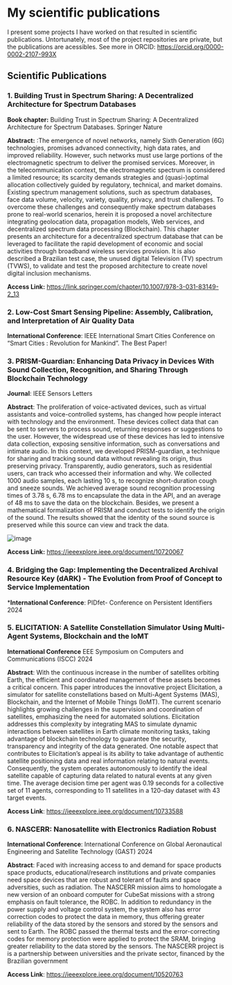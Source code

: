 # My scientific publications
I present some projects I have worked on that resulted in scientific publications. Untortunately, most of the project repositories are private, but the publications are acessibles. See more in ORCID: https://orcid.org/0000-0002-2107-993X 

## Scientific Publications

### 1. Building Trust in Spectrum Sharing: A Decentralized Architecture for Spectrum Databases


**Book chapter:** Building Trust in Spectrum Sharing: A Decentralized Architecture for Spectrum Databases. Springer Nature

**Abstract:** :The emergence of novel networks, namely Sixth Generation (6G) technologies, promises advanced connectivity, high data rates, and improved reliability. However, such networks must use large portions of the electromagnetic spectrum to deliver the promised services. Moreover, in the telecommunication context, the electromagnetic spectrum is considered a limited resource; its scarcity demands strategies and (quasi-)optimal allocation collectively guided by regulatory, technical, and market domains. Existing spectrum management solutions, such as spectrum databases, face data volume, velocity, variety, quality, privacy, and trust challenges. To overcome these challenges and consequently make spectrum databases prone to real-world scenarios, herein it is proposed a novel architecture integrating geolocation data, propagation models, Web services, and decentralized spectrum data processing (Blockchain). This chapter presents an architecture for a decentralized spectrum database that can be leveraged to facilitate the rapid development of economic and social activities through broadband wireless services provision. It is also described a Brazilian test case, the unused digital Television (TV) spectrum (TVWS), to validate and test the proposed architecture to create novel digital inclusion mechanisms.

**Access Link:**   https://link.springer.com/chapter/10.1007/978-3-031-83149-2_13

### 2. Low-Cost Smart Sensing Pipeline: Assembly, Calibration, and Interpretation of Air Quality Data

**International Conference**: IEEE International Smart Cities Conference on “Smart Cities : Revolution for Mankind”. The Best Paper! 

### 3. PRISM-Guardian: Enhancing Data Privacy in Devices With Sound Collection, Recognition, and Sharing Through Blockchain Technology

**Journal**: IEEE Sensors Letters

**Abstract**: The proliferation of voice-activated devices, such as virtual assistants and voice-controlled systems, has changed how people interact with technology and the environment. These devices collect data that can be sent to servers to process sound, returning responses or suggestions to the user. However, the widespread use of these devices has led to intensive data collection, exposing sensitive information, such as conversations and intimate audio. In this context, we developed PRISM-guardian, a technique for sharing and tracking sound data without revealing its origin, thus preserving privacy. Transparently, audio generators, such as residential users, can track who accessed their information and why. We collected 1000 audio samples, each lasting 10 s, to recognize short-duration cough and sneeze sounds. We achieved average sound recognition processing times of 3.78 s, 6.78 ms to encapsulate the data in the API, and an average of 48 ms to save the data on the blockchain. Besides, we present a mathematical formalization of PRISM and conduct tests to identify the origin of the sound. The results showed that the identity of the sound source is preserved while this source can view and track the data.

![image](https://github.com/user-attachments/assets/d2054282-270a-4e04-8279-32e1d59dff35)


**Access Link:** https://ieeexplore.ieee.org/document/10720067 

### 4. Bridging the Gap: Implementing the Decentralized Archival Resource Key (dARK) - The Evolution from Proof of Concept to Service Implementation

***International Conference**: PIDfet- Conference on Persistent Identifiers 2024

### 5. ELICITATION: A Satellite Constellation Simulator Using Multi-Agent Systems, Blockchain and the IoMT

**International Conference** EEE Symposium on Computers and Communications (ISCC) 2024

**Abstract**: With the continuous increase in the number of satellites orbiting Earth, the efficient and coordinated management of these assets becomes a critical concern. This paper introduces the innovative project Elicitation, a simulator for satellite constellations based on Multi-Agent Systems (MAS), Blockchain, and the Internet of Mobile Things (IoMT). The current scenario highlights growing challenges in the supervision and coordination of satellites, emphasizing the need for automated solutions. Elicitation addresses this complexity by integrating MAS to simulate dynamic interactions between satellites in Earth climate monitoring tasks, taking advantage of blockchain technology to guarantee the security, transparency and integrity of the data generated. One notable aspect that contributes to Elicitation’s appeal is its ability to take advantage of authentic satellite positioning data and real information relating to natural events. Consequently, the system operates autonomously to identify the ideal satellite capable of capturing data related to natural events at any given time. The average decision time per agent was 0.19 seconds for a collective set of 11 agents, corresponding to 11 satellites in a 120-day dataset with 43 target events.

**Access Link**: https://ieeexplore.ieee.org/document/10733588 

### 6. NASCERR: Nanosatellite with Electronics Radiation Robust

**International Conference**: International Conference on Global Aeronautical Engineering and Satellite Technology (GAST) 2024

**Abstract**: Faced with increasing access to and demand for space products space products, educational/research institutions and private companies need space devices that are robust and tolerant of faults and space adversities, such as radiation. The NASCERR mission aims to homologate a new version of an onboard computer for CubeSat missions with a strong emphasis on fault tolerance, the ROBC. In addition to redundancy in the power supply and voltage control system, the system also has error correction codes to protect the data in memory, thus offering greater reliability of the data stored by the sensors and stored by the sensors and sent to Earth. The ROBC passed the thermal tests and the error-correcting codes for memory protection were applied to protect the SRAM, bringing greater reliability to the data stored by the sensors. The NASCERR project is is a partnership between universities and the private sector, financed by the Brazilian government

**Access Link**: https://ieeexplore.ieee.org/document/10520763



